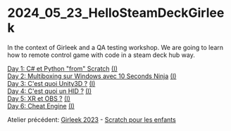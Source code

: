 # 2024_05_23_HelloSteamDeckGirleek

In the context of Girleek and a QA testing workshop. We are going to learn how to remote control game with code in a steam deck hub way.

[Day 1: C# et Python "from" Scratch](WorkshopPerDay/2024_05_17.md)  [(I)](https://github.com/EloiStree/2024_05_23_HelloSteamDeckGirleek/issues/2)  
[Day 2: Multiboxing sur Windows avec 10 Seconds Ninja](WorkshopPerDay/2024_05_20.md)  [(I)](https://github.com/EloiStree/2024_05_23_HelloSteamDeckGirleek/issues/3)  
[Day 3: C'est quoi Unity3D ?](WorkshopPerDay/2024_05_21.md)   [(I)](https://github.com/EloiStree/2024_05_23_HelloSteamDeckGirleek/issues/4)  
[Day 4: C'est quoi un HID ?](WorkshopPerDay/2024_05_22.md)   [(I)](https://github.com/EloiStree/2024_05_23_HelloSteamDeckGirleek/issues/5)  
[Day 5: XR et OBS ?](WorkshopPerDay/2024_05_23.md)   [(I)](https://github.com/EloiStree/2024_05_23_HelloSteamDeckGirleek/issues/6)  
[Day 6: Cheat Engine](WorkshopPerDay/2024_05_24.md)  [(I)](https://github.com/EloiStree/2024_05_23_HelloSteamDeckGirleek/issues/7)  

Atelier précédent: [Girleek 2023](https://github.com/EloiStree/2024_05_23_HelloSteamDeckGirleek/issues/8) - [Scratch pour les enfants](https://github.com/EloiStree/2024_05_23_HelloSteamDeckGirleek/issues/9)
